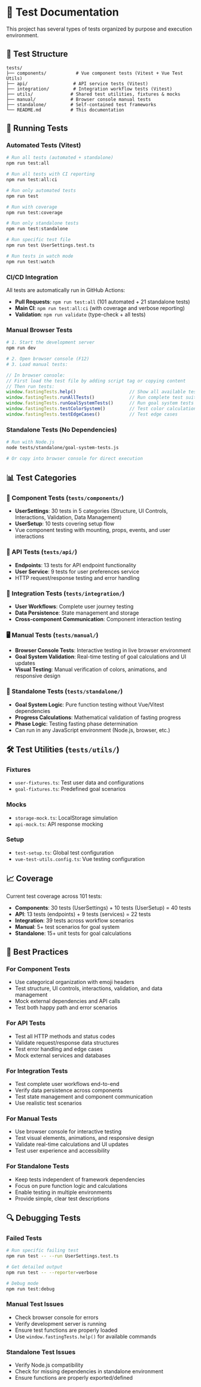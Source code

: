 # 🧪 Test Documentation

This project has several types of tests organized by purpose and execution environment.

## 📁 Test Structure

```
tests/
├── components/           # Vue component tests (Vitest + Vue Test Utils)
├── api/                 # API service tests (Vitest)
├── integration/         # Integration workflow tests (Vitest)
├── utils/              # Shared test utilities, fixtures & mocks
├── manual/             # Browser console manual tests
├── standalone/         # Self-contained test frameworks
└── README.md           # This documentation
```

## 🚀 Running Tests

### Automated Tests (Vitest)
```bash
# Run all tests (automated + standalone)
npm run test:all

# Run all tests with CI reporting
npm run test:all:ci

# Run only automated tests
npm run test

# Run with coverage
npm run test:coverage

# Run only standalone tests
npm run test:standalone

# Run specific test file
npm run test UserSettings.test.ts

# Run tests in watch mode
npm run test:watch
```

### CI/CD Integration
All tests are automatically run in GitHub Actions:
- **Pull Requests**: `npm run test:all` (101 automated + 21 standalone tests)
- **Main CI**: `npm run test:all:ci` (with coverage and verbose reporting)
- **Validation**: `npm run validate` (type-check + all tests)

### Manual Browser Tests
```bash
# 1. Start the development server
npm run dev

# 2. Open browser console (F12)
# 3. Load manual tests:
```
```javascript
// In browser console:
// First load the test file by adding script tag or copying content
// Then run tests:
window.fastingTests.help()                    // Show all available tests
window.fastingTests.runAllTests()             // Run complete test suite
window.fastingTests.runGoalSystemTests()      // Run goal system tests only
window.fastingTests.testColorSystem()         // Test color calculations
window.fastingTests.testEdgeCases()           // Test edge cases
```

### Standalone Tests (No Dependencies)
```bash
# Run with Node.js
node tests/standalone/goal-system-tests.js

# Or copy into browser console for direct execution
```

## 📊 Test Categories

### 🎯 Component Tests (`tests/components/`)
- **UserSettings**: 30 tests in 5 categories (Structure, UI Controls, Interactions, Validation, Data Management)
- **UserSetup**: 10 tests covering setup flow
- Vue component testing with mounting, props, events, and user interactions

### 🔌 API Tests (`tests/api/`)
- **Endpoints**: 13 tests for API endpoint functionality
- **User Service**: 9 tests for user preferences service
- HTTP request/response testing and error handling

### 🔄 Integration Tests (`tests/integration/`)
- **User Workflows**: Complete user journey testing
- **Data Persistence**: State management and storage
- **Cross-component Communication**: Component interaction testing

### 🖥️ Manual Tests (`tests/manual/`)
- **Browser Console Tests**: Interactive testing in live browser environment
- **Goal System Validation**: Real-time testing of goal calculations and UI updates
- **Visual Testing**: Manual verification of colors, animations, and responsive design

### 🔧 Standalone Tests (`tests/standalone/`)
- **Goal System Logic**: Pure function testing without Vue/Vitest dependencies
- **Progress Calculations**: Mathematical validation of fasting progress
- **Phase Logic**: Testing fasting phase determination
- Can run in any JavaScript environment (Node.js, browser, etc.)

## 🛠️ Test Utilities (`tests/utils/`)

### Fixtures
- `user-fixtures.ts`: Test user data and configurations
- `goal-fixtures.ts`: Predefined goal scenarios

### Mocks
- `storage-mock.ts`: LocalStorage simulation
- `api-mock.ts`: API response mocking

### Setup
- `test-setup.ts`: Global test configuration
- `vue-test-utils.config.ts`: Vue testing configuration

## 📈 Coverage

Current test coverage across 101 tests:
- **Components**: 30 tests (UserSettings) + 10 tests (UserSetup) = 40 tests
- **API**: 13 tests (endpoints) + 9 tests (services) = 22 tests  
- **Integration**: 39 tests across workflow scenarios
- **Manual**: 5+ test scenarios for goal system
- **Standalone**: 15+ unit tests for goal calculations

## 🎯 Best Practices

### For Component Tests
- Use categorical organization with emoji headers
- Test structure, UI controls, interactions, validation, and data management
- Mock external dependencies and API calls
- Test both happy path and error scenarios

### For API Tests  
- Test all HTTP methods and status codes
- Validate request/response data structures
- Test error handling and edge cases
- Mock external services and databases

### For Integration Tests
- Test complete user workflows end-to-end
- Verify data persistence across components
- Test state management and component communication
- Use realistic test scenarios

### For Manual Tests
- Use browser console for interactive testing
- Test visual elements, animations, and responsive design
- Validate real-time calculations and UI updates
- Test user experience and accessibility

### For Standalone Tests
- Keep tests independent of framework dependencies
- Focus on pure function logic and calculations
- Enable testing in multiple environments
- Provide simple, clear test descriptions

## 🔍 Debugging Tests

### Failed Tests
```bash
# Run specific failing test
npm run test -- --run UserSettings.test.ts

# Get detailed output
npm run test -- --reporter=verbose

# Debug mode
npm run test:debug
```

### Manual Test Issues
- Check browser console for errors
- Verify development server is running
- Ensure test functions are properly loaded
- Use `window.fastingTests.help()` for available commands

### Standalone Test Issues
- Verify Node.js compatibility
- Check for missing dependencies in standalone environment
- Ensure functions are properly exported/defined

